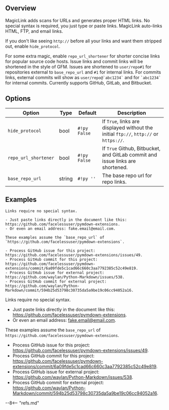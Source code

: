 ## Overview

MagicLink adds scans for URLs and generates proper HTML links.  No special syntax is required, you just type or paste links.  MagicLink auto-links HTML, FTP, and email links.

If you don't like seeing `http://` before all your links and want them stripped out, enable `hide_protocol`.

For some extra magic, enable `repo_url_shortener` for shorter concise links for popular source code hosts.  Issue links and commit links will be shortened in the style of GFM. Issues are shortened to `user/repo#1` for repositories external to `base_repo_url` and `#1` for internal links.  For commits links, external commits will show as `` user/repo@`abc1234` `` and for `` `abc1234` `` for internal commits. Currently supports GitHub, GitLab, and Bitbucket.

## Options

Option                      | Type   | Default      | Description
--------------------------- | ------ | ------------ | -----------
`hide_protocol`             | bool   | `#!py False` | If `True`, links are displayed without the initial `ftp://`, `http://` or `https://`.
`repo_url_shortener`        | bool   | `#!py False` | If `True` Github, Bitbucket, and GitLab commit and issue links are shortened.
`base_repo_url`             | string | `#!py ''`    | The base repo url for repo links.

## Examples

```
Links require no special syntax.

- Just paste links directly in the document like this: https://github.com/facelessuser/pymdown-extensions.
- Or even an email address: fake.email@email.com.

These examples assume the `base_repo_url` of `https://github.com/facelessuser/pymdown-extensions`.

- Process GitHub issue for this project: https://github.com/facelessuser/pymdown-extensions/issues/49.
- Process GitHub commit for this project: https://github.com/facelessuser/pymdown-extensions/commit/6a09fde5c1cad66c660c3aa7792385c52c49e819.
- Process GitHub issue for external project: https://github.com/waylan/Python-Markdown/issues/538.
- Process GitHub commit for external project: https://github.com/waylan/Python-Markdown/commit/594b25d53798c30735da5a9be19c06cc94052a16.
```

Links require no special syntax.

- Just paste links directly in the document like this: https://github.com/facelessuser/pymdown-extensions.
- Or even an email address: fake.email@email.com.

These examples assume the `base_repo_url` of `https://github.com/facelessuser/pymdown-extensions`.

- Process GitHub issue for this project: https://github.com/facelessuser/pymdown-extensions/issues/49.
- Process GitHub commit for this project: https://github.com/facelessuser/pymdown-extensions/commit/6a09fde5c1cad66c660c3aa7792385c52c49e819.
- Process GitHub issue for external project: https://github.com/waylan/Python-Markdown/issues/538.
- Process GitHub commit for external project: https://github.com/waylan/Python-Markdown/commit/594b25d53798c30735da5a9be19c06cc94052a16.

--8<-- "refs.md"
